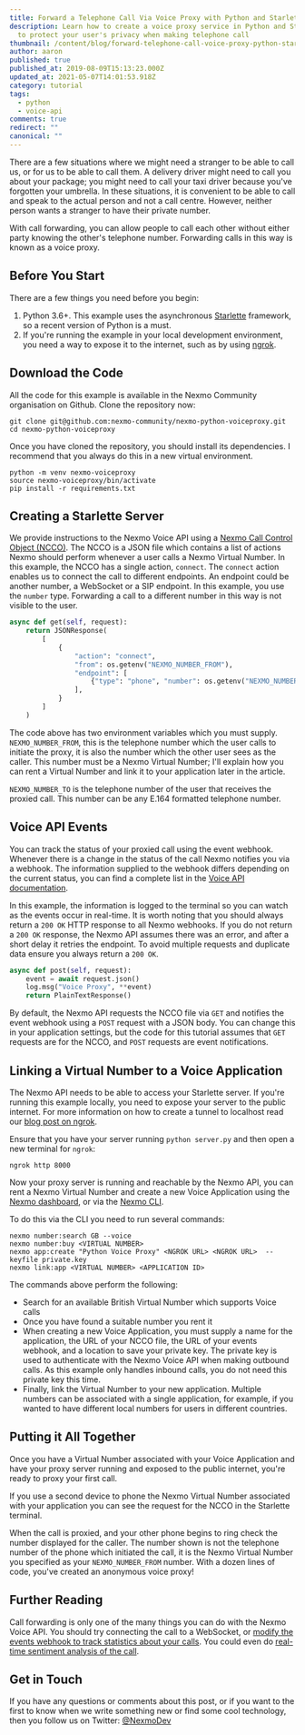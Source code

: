 ```yaml
---
title: Forward a Telephone Call Via Voice Proxy with Python and Starlette
description: Learn how to create a voice proxy service in Python and Starlette
  to protect your user's privacy when making telephone call
thumbnail: /content/blog/forward-telephone-call-voice-proxy-python-starlette-dr/Forward-a-call-via-voice-proxy-with-python.png
author: aaron
published: true
published_at: 2019-08-09T15:13:23.000Z
updated_at: 2021-05-07T14:01:53.918Z
category: tutorial
tags:
  - python
  - voice-api
comments: true
redirect: ""
canonical: ""
---
```

There are a few situations where we might need a stranger to be able to call us, or for us to be able to call them. A delivery driver might need to call you about your package; you might need to call your taxi driver because you've forgotten your umbrella. In these situations, it is convenient to be able to call and speak to the actual person and not a call centre. However, neither person wants a stranger to have their private number.

With call forwarding, you can allow people to call each other without either party knowing the other's telephone number. Forwarding calls in this way is known as a voice proxy.

## Before You Start

There are a few things you need before you begin:


1. Python 3.6+. This example uses the asynchronous [Starlette](https://www.starlette.io/) framework, so a recent version of Python is a must.
2. If you're running the example in your local development environment, you need a way to expose it to the internet, such as by using [ngrok](https://www.nexmo.com/blog/2017/07/04/local-development-nexmo-ngrok-tunnel-dr/).



<sign-up></sign-up>

## Download the Code

All the code for this example is available in the Nexmo Community organisation on Github. Clone the repository now:

```
git clone git@github.com:nexmo-community/nexmo-python-voiceproxy.git
cd nexmo-python-voiceproxy
```

Once you have cloned the repository, you should install its dependencies. I recommend that you always do this in a new virtual environment.

```
python -m venv nexmo-voiceproxy
source nexmo-voiceproxy/bin/activate
pip install -r requirements.txt
```

## Creating a Starlette Server

We provide instructions to the Nexmo Voice API using a [Nexmo Call Control Object (NCCO)](https://developer.nexmo.com/voice/voice-api/guides/ncco/python). The NCCO is a JSON file which contains a list of actions Nexmo should perform whenever a user calls a Nexmo Virtual Number. In this example, the NCCO has a single action, `connect`. The `connect` action enables us to connect the call to different endpoints. An endpoint could be another number, a WebSocket or a SIP endpoint. In this example, you use the `number` type. Forwarding a call to a different number in this way is not visible to the user.

```python
async def get(self, request):
    return JSONResponse(
        [
            {
                "action": "connect",
                "from": os.getenv("NEXMO_NUMBER_FROM"),
                "endpoint": [
                    {"type": "phone", "number": os.getenv("NEXMO_NUMBER_TO")}
                ],
            }
        ]
    )
```

The code above has two environment variables which you must supply. `NEXMO_NUMBER_FROM`, this is the telephone number which the user calls to initiate the proxy, it is also the number which the other user sees as the caller. This number must be a Nexmo Virtual Number; I'll explain how you can rent a Virtual Number and link it to your application later in the article.

`NEXMO_NUMBER_TO` is the telephone number of the user that receives the proxied call. This number can be any E.164 formatted telephone number.

## Voice API Events

You can track the status of your proxied call using the event webhook. Whenever there is a change in the status of the call Nexmo notifies you via a webhook. The information supplied to the webhook differs depending on the current status, you can find a complete list in the [Voice API documentation](https://developer.nexmo.com/voice/voice-api/webhook-reference).

In this example, the information is logged to the terminal so you can watch as the events occur in real-time. It is worth noting that you should always return a `200 OK` HTTP response to all Nexmo webhooks. If you do not return a `200 OK` response, the Nexmo API assumes there was an error, and after a short delay it retries the endpoint. To avoid multiple requests and duplicate data ensure you always return a `200 OK`. 

```python
async def post(self, request):
    event = await request.json()
    log.msg("Voice Proxy", **event)
    return PlainTextResponse()
```

By default, the Nexmo API requests the NCCO file via `GET` and notifies the event webhook using a `POST` request with a JSON body. You can change this in your application settings, but the code for this tutorial assumes that `GET` requests are for the NCCO, and `POST` requests are event notifications.

## Linking a Virtual Number to a Voice Application

The Nexmo API needs to be able to access your Starlette server. If you're running this example locally, you need to expose your server to the public internet. For more information on how to create a tunnel to localhost read our [blog post on ngrok](https://www.nexmo.com/blog/2017/07/04/local-development-nexmo-ngrok-tunnel-dr/).

Ensure that you have your server running `python server.py` and then open a new terminal for `ngrok`:

```
ngrok http 8000
```

Now your proxy server is running and reachable by the Nexmo API, you can rent a Nexmo Virtual Number and create a new Voice Application using the [Nexmo dashboard](https://dashboard.nexmo.com/voice/create-application), or via the [Nexmo CLI](https://github.com/Nexmo/nexmo-cli). 

To do this via the CLI you need to run several commands:

```
nexmo number:search GB --voice
nexmo number:buy <VIRTUAL NUMBER>
nexmo app:create "Python Voice Proxy" <NGROK URL> <NGROK URL>  --keyfile private.key
nexmo link:app <VIRTUAL NUMBER> <APPLICATION ID>
```

The commands above perform the following:

- Search for an available British Virtual Number which supports Voice calls
- Once you have found a suitable number you rent it
- When creating a new Voice Application, you must supply a name for the application, the URL of your NCCO file, the URL of your events webhook, and a location to save your private key. The private key is used to authenticate with the Nexmo Voice API when making outbound calls. As this example only handles inbound calls, you do not need this private key this time.
- Finally, link the Virtual Number to your new application. Multiple numbers can be associated with a single application, for example, if you wanted to have different local numbers for users in different countries.

## Putting it All Together

Once you have a Virtual Number associated with your Voice Application and have your proxy server running and exposed to the public internet, you're ready to proxy your first call.

If you use a second device to phone the Nexmo Virtual Number associated with your application you can see the request for the NCCO in the Starlette terminal. 

When the call is proxied, and your other phone begins to ring check the number displayed for the caller. The number shown is not the telephone number of the phone which initiated the call, it is the Nexmo Virtual Number you specified as your `NEXMO_NUMBER_FROM` number. With a dozen lines of code, you've created an anonymous voice proxy!

## Further Reading

Call forwarding is only one of the many things you can do with the Nexmo Voice API. You should try connecting the call to a WebSocket, or [modify the events webhook to track statistics about your calls](https://www.nexmo.com/blog/2017/08/03/inbound-voice-call-campaign-tracking-dr). You could even do [real-time sentiment analysis of the call](https://www.youtube.com/watch?v=nFIj8RVy8Pg).

## Get in Touch

If you have any questions or comments about this post, or if you want to the first to know when we write something new or find some cool technology, then you follow us on Twitter: [@NexmoDev](https://twitter.com/nexmodev)
